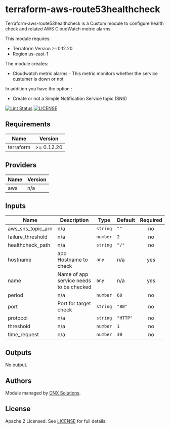 # terraform-aws-route53healthcheck
Terraform-aws-route53healthcheck is a Custom module to configure health check and related AWS CloudWatch metric alarms.

This module requires:
 * Terraform Version >=0.12.20
 * Region us-east-1

The module creates:
* Cloudwatch metric alarms - This metric monitors whether the service custumer is down or not

In addition you have the option :
 - Create or not a Simple Notification Service topic (SNS)
 



[![Lint Status](https://github.com/DNXLabs/terraform-aws-route53healthcheck/workflows/Lint/badge.svg)](https://github.com/DNXLabs/terraform-aws-route53healthcheck/actions)
[![LICENSE](https://img.shields.io/github/license/DNXLabs/terraform-aws-route53healthcheck)](https://github.com/DNXLabs/terraform-aws-route53healthcheck/blob/master/LICENSE)


<!--- BEGIN_TF_DOCS --->

## Requirements

| Name | Version |
|------|---------|
| terraform | >= 0.12.20 |

## Providers

| Name | Version |
|------|---------|
| aws | n/a |

## Inputs

| Name | Description | Type | Default | Required |
|------|-------------|------|---------|:--------:|
| aws\_sns\_topic\_arn | n/a | `string` | `""` | no |
| failure\_threshold | n/a | `number` | `2` | no |
| healthcheck\_path | n/a | `string` | `"/"` | no |
| hostname | app Hostname to check | `any` | n/a | yes |
| name | Name of app service needs to be checked | `any` | n/a | yes |
| period | n/a | `number` | `60` | no |
| port | Port for target check | `string` | `"80"` | no |
| protocol | n/a | `string` | `"HTTP"` | no |
| threshold | n/a | `number` | `1` | no |
| time\_request | n/a | `number` | `30` | no |

## Outputs

No output.

<!--- END_TF_DOCS --->

## Authors

Module managed by [DNX Solutions](https://github.com/DNXLabs).

## License

Apache 2 Licensed. See [LICENSE](https://github.com/DNXLabs/terraform-aws-route53healthcheck/blob/master/LICENSE) for full details.